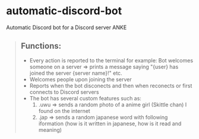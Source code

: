 # automatic-discord-bot
Automatic Discord bot for a Discord server ANKE
<br>
> ## Functions:
>
> - Every action is reported to the terminal for example: Bot welcomes someone on a server => prints a message saying "{user} has joined the server {server name}!" etc.
> - Welcomes people upon joining the server
> - Reports when the bot disconects and then when reconects or first connects to Discord servers
> - The bot has several custom features such as: 
>   1. .uwu => sends a random photo of a anime girl (Skittle chan) I found on the internet
>   2. .jap => sends a random japanese word with following iformation (how is it written in japanese, how is it read and meaning)

